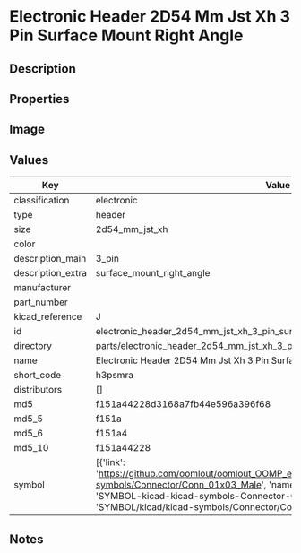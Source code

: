 # Electronic Header 2D54 Mm Jst Xh 3 Pin Surface Mount Right Angle

## Description

## Properties


## Image


## Values

| Key | Value |
| --- | --- |
| classification | electronic |
| type | header |
| size | 2d54_mm_jst_xh |
| color |  |
| description_main | 3_pin |
| description_extra | surface_mount_right_angle |
| manufacturer |  |
| part_number |  |
| kicad_reference | J |
| id | electronic_header_2d54_mm_jst_xh_3_pin_surface_mount_right_angle |
| directory | parts/electronic_header_2d54_mm_jst_xh_3_pin_surface_mount_right_angle |
| name | Electronic Header 2D54 Mm Jst Xh 3 Pin Surface Mount Right Angle |
| short_code | h3psmra |
| distributors | [] |
| md5 | f151a44228d3168a7fb44e596a396f68 |
| md5_5 | f151a |
| md5_6 | f151a4 |
| md5_10 | f151a44228 |
| symbol | [{'link': 'https://github.com/oomlout/oomlout_OOMP_eda_V2/tree/main/SYMBOL/kicad/kicad-symbols/Connector/Conn_01x03_Male', 'name': 'Connector : Conn_01x03_Male', 'id': 'SYMBOL-kicad-kicad-symbols-Connector-Conn_01x03_Male', 'directory': 'SYMBOL/kicad/kicad-symbols/Connector/Conn_01x03_Male/'}] |

## Notes


